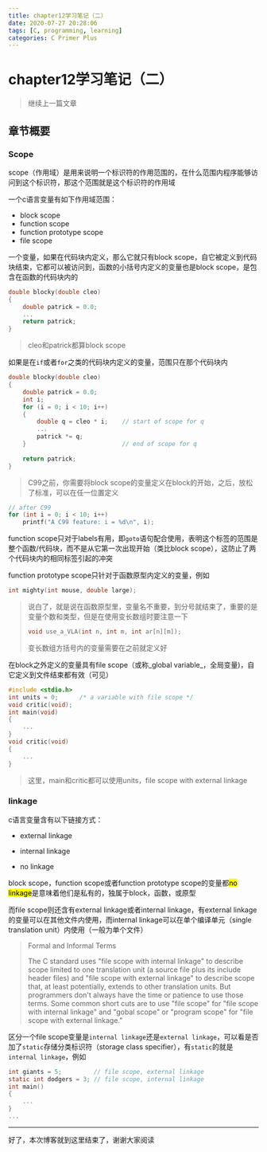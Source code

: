 ```yaml
---
title: chapter12学习笔记（二）
date: 2020-07-27 20:28:06
tags: [C, programming, learning]
categories: C Primer Plus
---
```


# chapter12学习笔记（二）

> 继续上一篇文章

<!--more-->

## 章节概要

### Scope

scope（作用域）是用来说明一个标识符的作用范围的，在什么范围内程序能够访问到这个标识符，那这个范围就是这个标识符的作用域

一个c语言变量有如下作用域范围：

- block scope
- function scope
- function prototype scope
- file scope

一个变量，如果在代码块内定义，那么它就只有block scope，自它被定义到代码块结束，它都可以被访问到，函数的小括号内定义的变量也是block scope，是包含在函数的代码块内的

```c
double blocky(double cleo)
{
    double patrick = 0.0;
    ...
    return patrick;
}
```

>cleo和patrick都算block scope

如果是在`if`或者`for`之类的代码块内定义的变量，范围只在那个代码块内

```c
double blocky(double cleo)
{
    double patrick = 0.0;
    int i;
    for (i = 0; i < 10; i++)
    {
        double q = cleo * i;	// start of scope for q
        ...
        patrick *= q;
    }							// end of scope for q
    
    return patrick;
}
```

> C99之前，你需要将block scope的变量定义在block的开始，之后，放松了标准，可以在任一位置定义

```c
// after C99
for (int i = 0; i < 10; i++)
    printf("A C99 feature: i = %d\n", i);
```

function scope只对于labels有用，即`goto`语句配合使用，表明这个标签的范围是整个函数/代码块，而不是从它第一次出现开始（类比block scope），这防止了两个代码块内的相同标签引起的冲突

function prototype scope只针对于函数原型内定义的变量，例如

```c
int mighty(int mouse, double large);
```

> 说白了，就是说在函数原型里，变量名不重要，到分号就结束了，重要的是变量个数和类型，但是在使用变长数组时要注意一下
>
> ```c
> void use_a_VLA(int n, int m, int ar[n][m]);
> ```
>
> 变长数组方括号内的变量需要在之前就定义好

在block之外定义的变量具有file scope（或称_global variable_，全局变量)，自它定义到文件结束都有效（可见）

```c
#include <stdio.h>
int units = 0;		/* a variable with file scope */
void critic(void);
int main(void)
{
    ...
}
void critic(void)
{
    ...
}
```

> 这里，main和critic都可以使用units，file scope with external linkage

### linkage

c语言变量含有以下链接方式：

- external linkage
- internal linkage

- no linkage

block scope，function scope或者function prototype scope的变量都<mark>no linkage</mark>是意味着他们是私有的，独属于block，函数，或原型

而file scope则还含有external linkage或者internal linkage，有external linkage的变量可以在其他文件内使用，而internal linkage可以在单个编译单元（single translation unit）内使用（一般为单个文件）

>Formal and Informal Terms
>
>The C standard uses "file scope with internal linkage" to describe scope limited to one translation unit (a source file plus its include header files) and "file scope with external linkage" to describe scope that, at least potentially, extends to other translation units. But programmers don't always have the time or patience to use those terms. Some common short cuts are to use "file scope" for "file scope with internal linkage" and "gobal scope" or "program scope" for "file scope with external linkage."

区分一个file scope变量是`internal linkage`还是`external linkage`，可以看是否加了`static`存储分类标识符（storage class specifier），有`static`的就是`internal linkage`，例如

```c
int giants = 5;			// file scope, external linkage
static int dodgers = 3;	// file scope, internal linkage
int main()
{
    ...
}
...
```

---

好了，本次博客就到这里结束了，谢谢大家阅读
